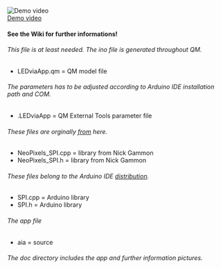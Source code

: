 ![Demo video](https://github.com/orje/LEDviaApp_UNO/blob/master/doc/stuff/LEDviaApp.jpg)  
[Demo video](https://www.youtube.com/watch?v=NQhEtg-nRmY)
#### See the Wiki for further informations!
###### This file is at least needed. The ino file is generated throughout QM.
* LEDviaApp.qm = QM model file  
###### The parameters has to be adjusted according to Arduino IDE installation path and COM.
* .LEDviaApp = QM External Tools parameter file  
###### These files are orginally [from](https://github.com/nickgammon/NeoPixels_SPI) here.
* NeoPixels_SPI.cpp = library from Nick Gammon  
* NeoPixels_SPI.h = library from Nick Gammon  
###### These files belong to the Arduino IDE [distribution](https://github.com/arduino/Arduino/tree/master/hardware/arduino/avr/libraries/SPI/src).
* SPI.cpp = Arduino library  
* SPI.h = Arduino library  
###### The app file
* aia = source
###### The doc directory includes the app and further information pictures.
